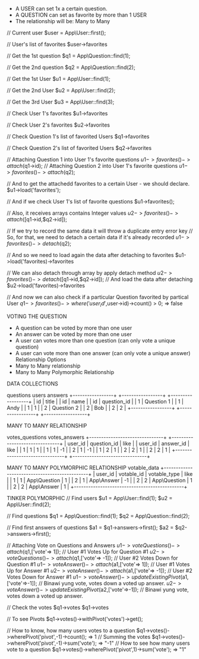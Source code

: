 - A USER can set 1x a certain question.
- A QUESTION can set as favorite by more than 1 USER
- The relationship will be: Many to Many

// Current user
$user = App\User::first();

// User's list of favorites
$user->favorites

// Get the 1st question
$q1 = App\Question::find(1);

// Get the 2nd question
$q2 = App\Question::find(2);

// Get the 1st User
$u1 = App\User::find(1);

// Get the 2nd User
$u2 = App\User::find(2);

// Get the 3rd User
$u3 = App\User::find(3);

// Check User 1's favorites
$u1->favorites

// Check User 2's favorites
$u2->favorites

// Check Question 1's list of favorited Users
$q1->favorites

// Check Question 2's list of favorited Users
$q2->favorites

// Attaching Question 1 into User 1's favorite questions
$u1->favorites()->attach($q1->id);
// Attaching Question 2 into User 1's favorite questions
$u1->favorites()->attach($q2);

// And to get the attachedd favorites to a certain User - we should declare.
$u1->load('favorites');

// And if we check User 1's list of favorite questions
$u1->favorites();

// Also, it receives arrays contains Integer values
$u2->favorites()->attach([$q1->id,$q2->id]);

// If we try to record the same data it will throw a duplicate entry error key
// So, for that, we need to detach a certain data if it's already recorded
$u1->favorites()->detach($q2);

// And so we need to load again the data after detaching to favorites
$u1->load('favorites)->favorites

// We can also detach through array by apply detach method
$u2->favorites()->detach([$q1->id,$q2->id]);
// And load the data after detaching
$u2->load('favorites)->favorites

// And now we can also check if a particular Question favorited by partical User
$q1->favorites()->where('user_id',$user->id)->count() > 0;
=> false

VOTING THE QUESTION
* A question can be voted by more than one user
* An answer can be voted by more than one user
* A user can votes more than one question (can only vote a unique question)
* A user can vote more than one answer (can only vote a unique answer)
Relationship Options
* Many to Many relationship
* Many to Many Polymorphic Relationship

DATA COLLECTIONS

questions             users                 answers
+-----------------+   +-----------------+   +------------------+
| id | title      |   | id | name       |   | id | question_id |
| 1  | Question 1 |   | 1  | Andy       |   | 1  | 1           |
| 2  | Question 2 |   | 2  | Bob        |   | 2  | 2           |
+-----------------+   +-----------------+   +------------------+

MANY TO MANY RELATIONSHIP

votes_questions                     votes_answers
+-------------------------------+   +-------------------------------+
| user_id | question_id | like  |   | user_id | answer_id   | like  |
| 1       | 1           |  1    |   | 1       | 1           | -1    |
| 2       | 1           | -1    |   | 1       | 2           |  1    |
| 2       | 2           |  1    |   | 2       | 2           |  1    |
+-------------------------------+   +-------------------------------+


MANY TO MANY POLYMORPHIC RELATIONSHIP
votable_data
+----------------------------------------------+
| user_id | votable_id  | votable_type  | like |
| 1       | 1           | App\Question  |  1   |
| 2       | 1           | App\Answer    | -1   |
| 2       | 2           | App\Question  |  1   |
| 2       | 2           | App\Answer    |  1   |
+----------------------------------------------+

TINKER POLYMORPHIC
// Find users
$u1 = App\User::find(1);
$u2 = App\User::find(2);

// Find questions
$q1 = App\Question::find(1);
$q2 = App\Question::find(2);

// Find first answers of questions
$a1 = $q1->answers->first();
$a2 = $q2->answers->first();

// Attaching Vote on Questions and Answers
$u1->voteQuestions()->attach($q1,['vote'=> 1]); // User #1 Votes Up for Question #1
$u2->voteQuestions()->attach($q1,['vote'=> -1]); // User #2 Votes Down for Question #1
$u1->voteAnswer()->attach($a1,['vote'=> 1]); // User #1 Votes Up for Answer #1
$u2->voteAnswer()->attach($a1,['vote'=> -1]); // User #2 Votes Down for Answer #1
$u1->voteAnswer()->updateExistingPivot($a1,['vote'=>-1]); // Binawi yung vote, votes down a voted up answer.
$u2->voteAnswer()->updateExistingPivot($a2,['vote'=>-1]); // Binawi yung vote, votes down a voted up answer.


// Check the votes
$q1->votes
$q1->votes

// To see Pivots
$q1->votes()->withPivot('votes')->get();

// How to know, how many users votes to a question
$q1->votes()->wherePivot('pivot',-1)->count();
=> 1
// Summing the votes
$q1->votes()->wherePivot('pivot',-1)->sum('vote');
=> "-1"
// How to see how many users vote to a question
$q1->votes()->wherePivot('pivot',1)->sum('vote');
=> "1"
